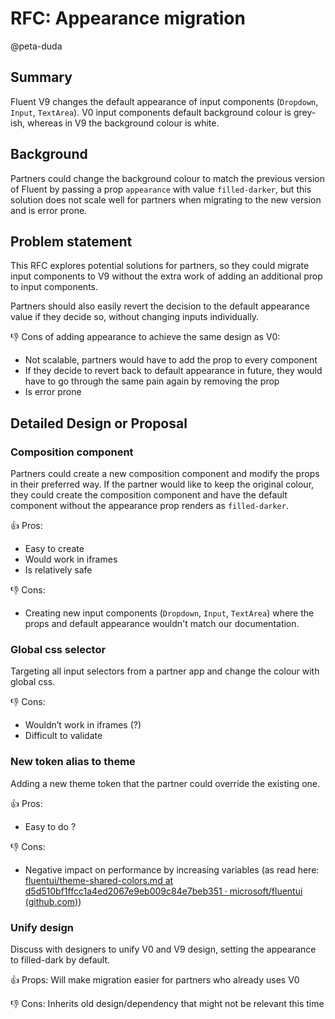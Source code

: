 # RFC: Appearance migration

@peta-duda

## Summary

Fluent V9 changes the default appearance of input components (`Dropdown`, `Input`, `TextArea`). V0 input components default background colour is grey-ish, whereas in V9 the background colour is white.

## Background

Partners could change the background colour to match the previous version of Fluent by passing a prop `appearance` with value `filled-darker`, but this solution does not scale well for partners when migrating to the new version and is error prone.

## Problem statement

This RFC explores potential solutions for partners, so they could migrate input components to V9 without the extra work of adding an additional prop to input components.

Partners should also easily revert the decision to the default appearance value if they decide so, without changing inputs individually.

👎 Cons of adding appearance to achieve the same design as V0:

- Not scalable, partners would have to add the prop to every component
- If they decide to revert back to default appearance in future, they would have to go through the same pain again by removing the prop
- Is error prone

## Detailed Design or Proposal

### Composition component

Partners could create a new composition component and modify the props in their preferred way. If the partner would like to keep the original colour, they could create the composition component and have the default component without the appearance prop renders as `filled-darker`.

👍 Pros:

- Easy to create
- Would work in iframes
- Is relatively safe

👎 Cons:

- Creating new input components (`Dropdown`, `Input`, `TextArea`) where the props and default appearance wouldn't match our documentation.

### Global css selector

Targeting all input selectors from a partner app and change the colour with global css.

👎 Cons:

- Wouldn’t work in iframes (?)
- Difficult to validate

### New token alias to theme

Adding a new theme token that the partner could override the existing one.

👍 Pros:

- Easy to do ?

👎 Cons:

- Negative impact on performance by increasing variables (as read here: [fluentui/theme-shared-colors.md at d5d510bf1ffcc1a4ed2067e9eb009c84e7beb351 · microsoft/fluentui (github.com)](https://github.com/microsoft/fluentui/blob/d5d510bf1ffcc1a4ed2067e9eb009c84e7beb351/rfcs/react-components/convergence/theme-shared-colors.md))

### Unify design

Discuss with designers to unify V0 and V9 design, setting the appearance to filled-dark by default.

👍 Props: Will make migration easier for partners who already uses V0

👎 Cons: Inherits old design/dependency that might not be relevant this time

<!-- ### Pros and Cons -->

<!-- ## Discarded Solutions -->

<!-- As you enumerate possible solutions, try to keep track of the discarded ones. This should include why we discarded the solution. -->

<!-- ## Open Issues -->

<!-- Optional section, but useful for first drafts. Use this section to track open issues on unanswered questions regarding the design or proposal.  -->
